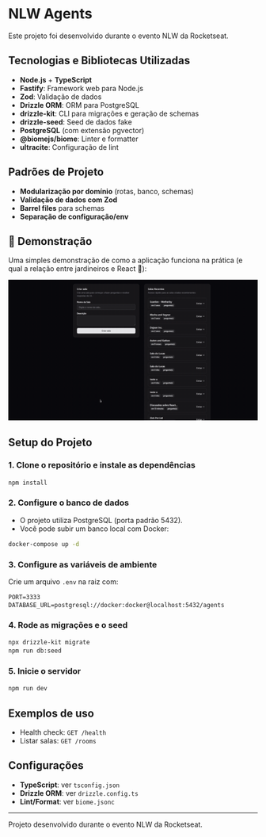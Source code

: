 # NLW Agents

Este projeto foi desenvolvido durante o evento NLW da Rocketseat.

## Tecnologias e Bibliotecas Utilizadas
- **Node.js** + **TypeScript**
- **Fastify**: Framework web para Node.js
- **Zod**: Validação de dados
- **Drizzle ORM**: ORM para PostgreSQL
- **drizzle-kit**: CLI para migrações e geração de schemas
- **drizzle-seed**: Seed de dados fake
- **PostgreSQL** (com extensão pgvector)
- **@biomejs/biome**: Linter e formatter
- **ultracite**: Configuração de lint

## Padrões de Projeto
- **Modularização por domínio** (rotas, banco, schemas)
- **Validação de dados com Zod**
- **Barrel files** para schemas
- **Separação de configuração/env**

## 🎥 Demonstração

Uma simples demonstração de como a aplicação funciona na prática (e qual a relação entre jardineiros e React 🤔):

![Demonstração simples do projeto](./docs/simple_demo.gif)


## Setup do Projeto

### 1. Clone o repositório e instale as dependências
```bash
npm install
```

### 2. Configure o banco de dados
- O projeto utiliza PostgreSQL (porta padrão 5432).
- Você pode subir um banco local com Docker:
```bash
docker-compose up -d
```

### 3. Configure as variáveis de ambiente
Crie um arquivo `.env` na raiz com:
```
PORT=3333
DATABASE_URL=postgresql://docker:docker@localhost:5432/agents
```

### 4. Rode as migrações e o seed
```bash
npx drizzle-kit migrate
npm run db:seed
```

### 5. Inicie o servidor
```bash
npm run dev
```

## Exemplos de uso
- Health check: `GET /health`
- Listar salas: `GET /rooms`

## Configurações
- **TypeScript**: ver `tsconfig.json`
- **Drizzle ORM**: ver `drizzle.config.ts`
- **Lint/Format**: ver `biome.jsonc`

---
Projeto desenvolvido durante o evento NLW da Rocketseat. 